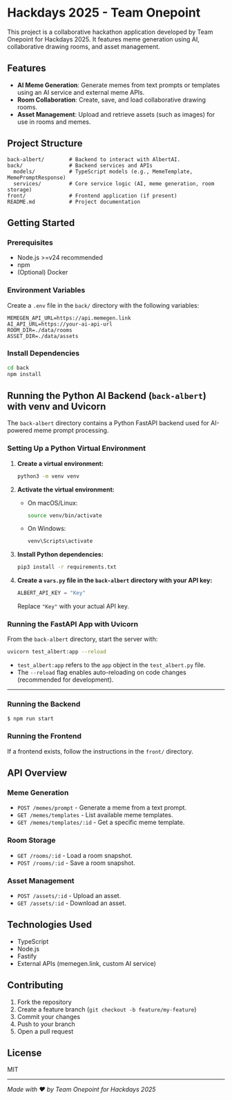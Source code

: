 # Hackdays 2025 - Team Onepoint

This project is a collaborative hackathon application developed by Team Onepoint for Hackdays 2025. It features meme generation using AI, collaborative drawing rooms, and asset management.

## Features

- **AI Meme Generation**: Generate memes from text prompts or templates using an AI service and external meme APIs.
- **Room Collaboration**: Create, save, and load collaborative drawing rooms.
- **Asset Management**: Upload and retrieve assets (such as images) for use in rooms and memes.

## Project Structure

```
back-albert/        # Backend to interact with AlbertAI.
back/               # Backend services and APIs
  models/           # TypeScript models (e.g., MemeTemplate, MemePromptResponse)
  services/         # Core service logic (AI, meme generation, room storage)
front/              # Frontend application (if present)
README.md           # Project documentation
```

## Getting Started

### Prerequisites

- Node.js >=v24 recommended
- npm
- (Optional) Docker

### Environment Variables

Create a `.env` file in the `back/` directory with the following variables:

```
MEMEGEN_API_URL=https://api.memegen.link
AI_API_URL=https://your-ai-api-url
ROOM_DIR=./data/rooms
ASSET_DIR=./data/assets
```

### Install Dependencies

```bash
cd back
npm install
```

## Running the Python AI Backend (`back-albert`) with venv and Uvicorn

The `back-albert` directory contains a Python FastAPI backend used for AI-powered meme prompt processing.

### Setting Up a Python Virtual Environment

1. **Create a virtual environment:**

    ```bash
    python3 -m venv venv
    ```

2. **Activate the virtual environment:**

    - On macOS/Linux:
        ```bash
        source venv/bin/activate
        ```
    - On Windows:
        ```bash
        venv\Scripts\activate
        ```

3. **Install Python dependencies:**

    ```bash
    pip3 install -r requirements.txt
    ```

4. **Create a `vars.py` file in the `back-albert` directory with your API key:**

    ```python
    ALBERT_API_KEY = "Key"
    ```

    Replace `"Key"` with your actual API key.

### Running the FastAPI App with Uvicorn

From the `back-albert` directory, start the server with:

```bash
uvicorn test_albert:app --reload
```

- `test_albert:app` refers to the `app` object in the `test_albert.py` file.
- The `--reload` flag enables auto-reloading on code changes (recommended for development).

---

### Running the Backend

```bash
$ npm run start
```

### Running the Frontend

If a frontend exists, follow the instructions in the `front/` directory.

## API Overview

### Meme Generation

- `POST /memes/prompt` - Generate a meme from a text prompt.
- `GET /memes/templates` - List available meme templates.
- `GET /memes/templates/:id` - Get a specific meme template.

### Room Storage

- `GET /rooms/:id` - Load a room snapshot.
- `POST /rooms/:id` - Save a room snapshot.

### Asset Management

- `POST /assets/:id` - Upload an asset.
- `GET /assets/:id` - Download an asset.

## Technologies Used

- TypeScript
- Node.js
- Fastify
- External APIs (memegen.link, custom AI service)

## Contributing

1. Fork the repository
2. Create a feature branch (`git checkout -b feature/my-feature`)
3. Commit your changes
4. Push to your branch
5. Open a pull request

## License

MIT

---

*Made with ❤️ by Team Onepoint for Hackdays 2025*